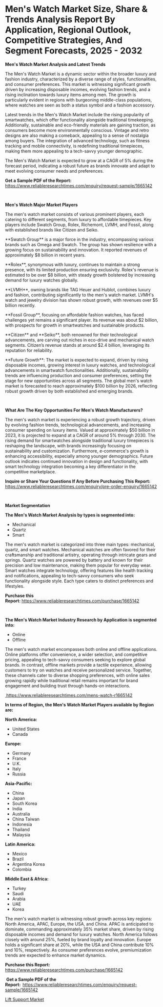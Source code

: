 <p><h1>Men's Watch Market Size, Share & Trends Analysis Report By Application, Regional Outlook, Competitive Strategies, And Segment Forecasts, 2025 - 2032</h1></p><p><strong>Men's Watch Market Analysis and Latest Trends</strong></p>
<p><p>The Men's Watch Market is a dynamic sector within the broader luxury and fashion industry, characterized by a diverse range of styles, functionalities, and consumer preferences. This market is witnessing significant growth driven by increasing disposable incomes, evolving fashion trends, and a rising inclination towards luxury items among men. The growth is particularly evident in regions with burgeoning middle-class populations, where watches are seen as both a status symbol and a fashion accessory.</p><p>Latest trends in the Men's Watch Market include the rising popularity of smartwatches, which offer functionality alongside traditional timekeeping. Additionally, sustainable and eco-friendly materials are gaining traction, as consumers become more environmentally conscious. Vintage and retro designs are also making a comeback, appealing to a sense of nostalgia among buyers. The integration of advanced technology, such as fitness tracking and mobile connectivity, is redefining traditional timepieces, making them more appealing to a tech-savvy younger demographic.</p><p>The Men's Watch Market is expected to grow at a CAGR of 5% during the forecast period, indicating a robust future as brands innovate and adapt to meet evolving consumer needs and preferences.</p></p>
<p><strong>Get a Sample PDF of the Report:&nbsp;</strong> <a href="https://www.reliableresearchtimes.com/enquiry/request-sample/1665142?utm_campaign=2719&utm_medium=2&utm_source=Github&utm_content=ia&utm_term=06032025&utm_id=mens-watch">https://www.reliableresearchtimes.com/enquiry/request-sample/1665142</a></p>
<p>&nbsp;</p>
<p><strong>Men's Watch Major Market Players</strong></p>
<p><p>The men's watch market consists of various prominent players, each catering to different segments, from luxury to affordable timepieces. Key players include Swatch Group, Rolex, Richemont, LVMH, and Fossil, along with established brands like Citizen and Seiko.</p><p>**Swatch Group** is a major force in the industry, encompassing various brands such as Omega and Swatch. The group has shown resilience with a growing focus on sustainability and innovation. It reported revenues of approximately $8 billion in recent years.</p><p>**Rolex**, synonymous with luxury, continues to maintain a strong presence, with its limited production ensuring exclusivity. Rolex's revenue is estimated to be over $8 billion, with steady growth bolstered by increasing demand for luxury watches globally.</p><p>**LVMH**, owning brands like TAG Heuer and Hublot, combines luxury and fashion, contributing significantly to the men's watch market. LVMH's watch and jewelry division has shown robust growth, with revenues over $5 billion recently.</p><p>**Fossil Group**, focusing on affordable fashion watches, has faced challenges yet remains a significant player. Its revenue was about $2 billion, with prospects for growth in smartwatches and sustainable products.</p><p>**Citizen** and **Seiko**, both renowned for their technological advancements, are carving out niches in eco-drive and mechanical watch segments. Citizen’s revenue stands at around $2.4 billion, leveraging its reputation for reliability.</p><p>**Future Growth**: The market is expected to expand, driven by rising disposable incomes, growing interest in luxury watches, and technological advancements in smartwatch functionalities. Additionally, sustainability trends are influencing production and consumer preferences, setting the stage for new opportunities across all segments. The global men's watch market is forecasted to reach approximately $100 billion by 2026, reflecting robust growth driven by both established and emerging brands.</p></p>
<p>&nbsp;</p>
<p><strong>What Are The Key Opportunities For Men's Watch Manufacturers?</strong></p>
<p><p>The men's watch market is experiencing a robust growth trajectory, driven by evolving fashion trends, technological advancements, and increasing consumer spending on luxury items. Valued at approximately $50 billion in 2023, it is projected to expand at a CAGR of around 5% through 2030. The rising demand for smartwatches alongside traditional luxury timepieces is reshaping the landscape, with brands increasingly focusing on sustainability and customization. Furthermore, e-commerce's growth is enhancing accessibility, especially among younger demographics. Future outlook indicates continued innovation in design and functionality, with smart technology integration becoming a key differentiator in the competitive marketplace.</p></p>
<p><strong>Inquire or Share Your Questions If Any Before Purchasing This Report:</strong> <a href="https://www.reliableresearchtimes.com/enquiry/pre-order-enquiry/1665142?utm_campaign=2719&utm_medium=2&utm_source=Github&utm_content=ia&utm_term=06032025&utm_id=mens-watch">https://www.reliableresearchtimes.com/enquiry/pre-order-enquiry/1665142</a></p>
<p>&nbsp;</p>
<p><strong>Market Segmentation</strong></p>
<p><strong>The Men's Watch Market Analysis by types is segmented into:</strong></p>
<p><ul><li>Mechanical</li><li>Quartz</li><li>Smart</li></ul></p>
<p><p>The men's watch market is categorized into three main types: mechanical, quartz, and smart watches. Mechanical watches are often favored for their craftsmanship and traditional artistry, operating through intricate gears and springs. Quartz watches are powered by battery and known for their precision and low maintenance, making them popular for everyday wear. Smart watches integrate technology, offering features like health tracking and notifications, appealing to tech-savvy consumers who seek functionality alongside style. Each type caters to distinct preferences and lifestyles.</p></p>
<p><strong>Purchase this Report:&nbsp;</strong><a href="https://www.reliableresearchtimes.com/purchase/1665142?utm_campaign=2719&utm_medium=2&utm_source=Github&utm_content=ia&utm_term=06032025&utm_id=mens-watch">https://www.reliableresearchtimes.com/purchase/1665142</a></p>
<p>&nbsp;</p>
<p><strong>The Men's Watch Market Industry Research by Application is segmented into:</strong></p>
<p><ul><li>Online</li><li>Offline</li></ul></p>
<p><p>The men's watch market encompasses both online and offline applications. Online platforms offer convenience, a wider selection, and competitive pricing, appealing to tech-savvy consumers seeking to explore global brands. In contrast, offline markets provide a tactile experience, allowing customers to try on watches and receive personalized service. Together, these channels cater to diverse shopping preferences, with online sales growing rapidly while traditional retail remains important for brand engagement and building trust through hands-on interactions.</p></p>
<p><a href="https://www.reliableresearchtimes.com/mens-watch-r1665142?utm_campaign=2719&utm_medium=2&utm_source=Github&utm_content=ia&utm_term=06032025&utm_id=mens-watch">&nbsp;https://www.reliableresearchtimes.com/mens-watch-r1665142</a></p>
<p><strong>In terms of Region, the Men's Watch Market Players available by Region are:</strong></p>
<p>
    <p> <strong> North America: </strong>
        <ul>
            <li>United States</li>
            <li>Canada</li>
        </ul>
        </p> 
    <p> <strong> Europe: </strong>
        <ul>
            <li>Germany</li>
            <li>France</li>
            <li>U.K.</li>
            <li>Italy</li>
            <li>Russia</li>
        </ul>
        </p> 
    <p> <strong> Asia-Pacific: </strong>
        <ul>
            <li>China</li>
            <li>Japan</li>
            <li>South Korea</li>
            <li>India</li>
            <li>Australia</li>
            <li>China Taiwan</li>
            <li>Indonesia</li>
            <li>Thailand</li>
            <li>Malaysia</li>
        </ul>
        </p> 
    <p> <strong> Latin America: </strong>
        <ul>
            <li>Mexico</li>
            <li>Brazil</li>
            <li>Argentina Korea</li>
            <li>Colombia</li>
        </ul>
        </p> 
    <p> <strong> Middle East & Africa: </strong>
        <ul>
            <li>Turkey</li>
            <li>Saudi</li>
            <li>Arabia</li>
            <li>UAE</li>
            <li>Korea</li>
        </ul>
    </p>
    </p>
<p><p>The men's watch market is witnessing robust growth across key regions: North America, APAC, Europe, the USA, and China. APAC is anticipated to dominate, commanding approximately 35% market share, driven by rising disposable incomes and demand for luxury watches. North America follows closely with around 25%, fueled by brand loyalty and innovation. Europe holds a significant share at 20%, while the USA and China contribute 10% and 10%, respectively. As consumer preferences evolve, premiumization trends are expected to enhance market dynamics.</p></p>
<p><strong>Purchase this Report: </strong><a href="https://www.reliableresearchtimes.com/purchase/1665142?utm_campaign=2719&utm_medium=2&utm_source=Github&utm_content=ia&utm_term=06032025&utm_id=mens-watch">https://www.reliableresearchtimes.com/purchase/1665142</a></p>
<p>&nbsp;<strong>Get a Sample PDF of the Report:&nbsp;&nbsp;</strong><a href="https://www.reliableresearchtimes.com/enquiry/request-sample/1665142?utm_campaign=2719&utm_medium=2&utm_source=Github&utm_content=ia&utm_term=06032025&utm_id=mens-watch">https://www.reliableresearchtimes.com/enquiry/request-sample/1665142</a></p>
<p><strong></strong></p>
<p><p><a href="https://github.com/tumacaakesha78/Market-Research-Report-List-1/blob/main/lift-support-market.md?utm_campaign=2719&utm_medium=2&utm_source=Github&utm_content=ia&utm_term=06032025&utm_id=mens-watch">Lift Support Market</a></p></p>